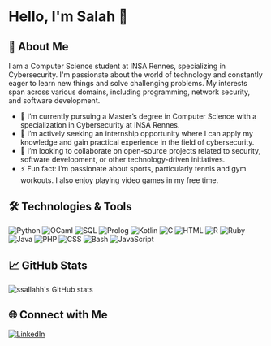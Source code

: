 # Hello, I'm Salah 👋

## 🚀 About Me

I am a Computer Science student at INSA Rennes, specializing in Cybersecurity. I'm passionate about the world of technology and constantly eager to learn new things and solve challenging problems. My interests span across various domains, including programming, network security, and software development.

- 🔭 I’m currently pursuing a Master’s degree in Computer Science with a specialization in Cybersecurity at INSA Rennes.
- 🌱 I’m actively seeking an internship opportunity where I can apply my knowledge and gain practical experience in the field of cybersecurity.
- 👯 I’m looking to collaborate on open-source projects related to security, software development, or other technology-driven initiatives.
- ⚡ Fun fact: I’m passionate about sports, particularly tennis and gym workouts. I also enjoy playing video games in my free time.

## 🛠️ Technologies & Tools

![Python](https://img.shields.io/badge/-Python-3776AB?style=flat&logo=python&logoColor=white)
![OCaml](https://img.shields.io/badge/-OCaml-EC6813?style=flat&logo=ocaml&logoColor=white)
![SQL](https://img.shields.io/badge/-SQL-4479A1?style=flat&logo=postgresql&logoColor=white)
![Prolog](https://img.shields.io/badge/-Prolog-0066CC?style=flat&logo=prolog&logoColor=white)
![Kotlin](https://img.shields.io/badge/-Kotlin-0095D5?style=flat&logo=kotlin&logoColor=white)
![C](https://img.shields.io/badge/-C-A8B9CC?style=flat&logo=c&logoColor=black)
![HTML](https://img.shields.io/badge/-HTML-E34F26?style=flat&logo=html5&logoColor=white)
![R](https://img.shields.io/badge/-R-276DC3?style=flat&logo=r&logoColor=white)
![Ruby](https://img.shields.io/badge/-Ruby-CC342D?style=flat&logo=ruby&logoColor=white)
![Java](https://img.shields.io/badge/-Java-007396?style=flat&logo=java&logoColor=white)
![PHP](https://img.shields.io/badge/-PHP-777BB4?style=flat&logo=php&logoColor=white)
![CSS](https://img.shields.io/badge/-CSS-1572B6?style=flat&logo=css3&logoColor=white)
![Bash](https://img.shields.io/badge/-Bash-4EAA25?style=flat&logo=gnu-bash&logoColor=white)
![JavaScript](https://img.shields.io/badge/-JavaScript-F7DF1E?style=flat&logo=javascript&logoColor=black)

## 📈 GitHub Stats

![ssallahh's GitHub stats](https://github-readme-stats.vercel.app/api?username=ssallahh&show_icons=true&theme=radical)

## 🌐 Connect with Me

[![LinkedIn](https://img.shields.io/badge/-LinkedIn-blue?style=flat&logo=Linkedin&logoColor=white)](www.linkedin.com/in/salah-al-bakri-893251234)


<!--
**ssallahh/ssallahh** is a ✨ _special_ ✨ repository because its `README.md` (this file) appears on your GitHub profile.

Here are some ideas to get you started:

- 🔭 I’m currently working on ...
- 🌱 I’m currently learning ...
- 👯 I’m looking to collaborate on ...
- 🤔 I’m looking for help with ...
- 💬 Ask me about ...
- 📫 How to reach me: ...
- 😄 Pronouns: ...
- ⚡ Fun fact: ...
-->
